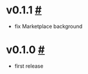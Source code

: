 # v0.1.1 [#](https://github.com/idleberg/vscode-nsis/releases/tag/0.1.1)

- fix Marketplace background

# v0.1.0 [#](https://github.com/idleberg/vscode-nsis/releases/tag/0.1.0)

- first release
